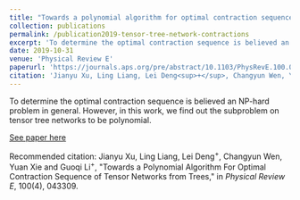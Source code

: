 ```yaml
---
title: "Towards a polynomial algorithm for optimal contraction sequence of tensor networks from trees"
collection: publications
permalink: /publication2019-tensor-tree-network-contractions
excerpt: 'To determine the optimal contraction sequence is believed an NP-hard problem in general. However, in this work, we find out the subproblem on tensor tree networks to be polynomial.'
date: 2019-10-31
venue: 'Physical Review E'
paperurl: 'https://journals.aps.org/pre/abstract/10.1103/PhysRevE.100.043309'
citation: 'Jianyu Xu, Ling Liang, Lei Deng<sup>+</sup>, Changyun Wen, Yuan Xie and Guoqi Li<sup>+</sup>, "Towards a Polynomial Algorithm For Optimal Contraction Sequence of Tensor Networks from Trees," in <i>Physical Review E</i>, 100(4), 043309.'
---
```

To determine the optimal contraction sequence is believed an NP-hard problem in general. However, in this work, we find out the subproblem on tensor tree networks to be polynomial.

[See paper here](https://journals.aps.org/pre/abstract/10.1103/PhysRevE.100.043309)

Recommended citation: Jianyu Xu, Ling Liang, Lei Deng<sup>+</sup>, Changyun Wen, Yuan Xie and Guoqi Li<sup>+</sup>, "Towards a Polynomial Algorithm For Optimal Contraction Sequence of Tensor Networks from Trees," in <i>Physical Review E</i>, 100(4), 043309.